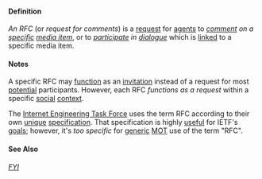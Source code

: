 #### Definition

*An RFC* (or *request for comments*) is a [request](https://github.com/gcassel/Modular-Organization-Terminology/blob/master/terms/request.md) for [agents](https://github.com/gcassel/Modular-Organization-Terminology/blob/master/terms/agent.md) to *[comment](https://github.com/gcassel/Modular-Organization-Terminology/blob/master/terms/comment.md) on a [specific](https://github.com/gcassel/Modular-Organization-Terminology/blob/master/terms/specific.md) [media item](https://github.com/gcassel/Modular-Organization-Terminology/blob/master/terms/media-item.md)*, or to *[participate](https://github.com/gcassel/Modular-Organization-Terminology/blob/master/terms/participate.md) in [dialogue](https://github.com/gcassel/Modular-Organization-Terminology/blob/master/terms/dialogue.md)* which is [linked](https://github.com/gcassel/Modular-Organization-Terminology/blob/master/terms/link.md) to a specific media item.

#### Notes

A specific RFC may [function](https://github.com/gcassel/Modular-Organization-Terminology/blob/master/terms/function.md) as an   [invitation](https://github.com/gcassel/Modular-Organization-Terminology/blob/master/terms/invite.md) instead of a request for most [potential](https://github.com/gcassel/Modular-Organization-Terminology/blob/master/terms/potential.md) participants.  However, each RFC *functions as a request* within a specific [social](https://github.com/gcassel/Modular-Organization-Terminology/blob/master/terms/social.md) [context](https://github.com/gcassel/Modular-Organization-Terminology/blob/master/terms/context.md).

The [Internet Engineering Task Force](http://ietf.org/) uses the term RFC according to their own [unique](https://github.com/gcassel/Modular-Organization-Terminology/blob/master/terms/unique.md) [specification](https://github.com/gcassel/Modular-Organization-Terminology/blob/master/terms/specification.md).  That specification is highly [useful](https://github.com/gcassel/Modular-Organization-Terminology/blob/master/terms/use.md) for IETF's [goals](https://github.com/gcassel/Modular-Organization-Terminology/blob/master/terms/goal.md); however, it's *too specific* for [generic](https://github.com/gcassel/Modular-Organization-Terminology/blob/master/terms/generic.md) [MOT](https://github.com/gcassel/Modular-Organization-Terminology/) use of the term "RFC".

#### See Also
*[FYI](https://github.com/gcassel/Modular-Organization-Terminology/blob/master/terms/FYI.md)*
